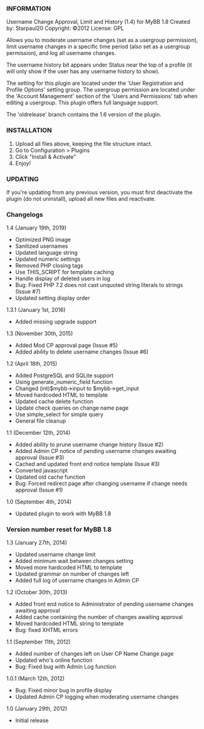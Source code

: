 ### INFORMATION ###

Username Change Approval, Limit and History (1.4) for MyBB 1.8
Created by: Starpaul20
Copyright: ©2012
License: GPL

Allows you to moderate username changes (set as a usergroup permission), limit username changes in a specific time period (also set as a usergroup permission), and log all username changes.

The username history bit appears under Status near the top of a profile (it will only show if the user has any username history to show).

The setting for this plugin are located under the 'User Registration and Profile Options' setting group. The usergroup permission are located under the 'Account Management' section of the 'Users and Permissions' tab when editing a usergroup. This plugin offers full language support.

The 'oldrelease' branch contains the 1.6 version of the plugin.


### INSTALLATION ###

1. Upload all files above, keeping the file structure intact.
2. Go to Configuration > Plugins
3. Click "Install & Activate"
4. Enjoy!


### UPDATING ###

If you're updating from any previous version, you must first deactivate the plugin (do not uninstall), upload all new files and reactivate.

### Changelogs ###
1.4 (January 19th, 2019)
- Optimized PNG image
- Sanitized usernames
- Updated language string
- Updated numeric settings
- Removed PHP closing tags
- Use THIS_SCRIPT for template caching
- Handle display of deleted users in log
- Bug: Fixed PHP 7.2 does not cast unquoted string literals to strings (Issue #7)
- Updated setting display order

1.3.1 (January 1st, 2016)
- Added missing upgrade support

1.3 (November 30th, 2015)
- Added Mod CP approval page (Issue #5)
- Added ability to delete username changes (Issue #6)

1.2 (April 18th, 2015)
- Added PostgreSQL and SQLite support
- Using generate_numeric_field function
- Changed (int)$mybb->input to $mybb->get_input
- Moved hardcoded HTML to template
- Updated cache delete function
- Update check queries on change name page
- Use simple_select for simple query
- General file cleanup

1.1 (December 12th, 2014)
- Added ability to prune username change history (Issue #2)
- Added Admin CP notice of pending username changes awaiting approval (Issue #3)
- Cached and updated front end notice template (Issue #3)
- Converted javascript
- Updated old cache function
- Bug: Forced redirect page after changing username if change needs approval (Issue #1)

1.0 (September 4th, 2014)
- Updated plugin to work with MyBB 1.8

### Version number reset for MyBB 1.8 ###

1.3 (January 27th, 2014)
- Updated username change limit
- Added minimum wait between changes setting
- Moved more hardcoded HTML to template
- Updated grammar on number of changes left
- Added full log of username changes in Admin CP

1.2 (October 30th, 2013)
- Added front end notice to Administrator of pending username changes awaiting approval
- Added cache containing the number of changes awaiting approval
- Moved hardcoded HTML string to template
- Bug: fixed XHTML errors

1.1 (September 11th, 2012)
- Added number of changes left on User CP Name Change page
- Updated who's online function
- Bug: Fixed bug with Admin Log function

1.0.1 (March 12th, 2012)
- Bug: Fixed minor bug in profile display
- Updated Admin CP logging when moderating username changes

1.0 (January 29th, 2012)
- Initial release
